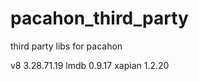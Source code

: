 pacahon_third_party
===================

third party libs for pacahon

v8 3.28.71.19
lmdb 0.9.17
xapian 1.2.20



